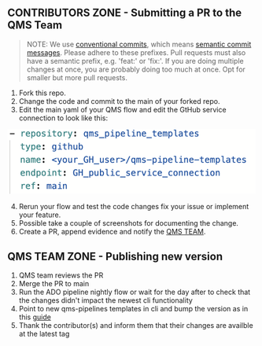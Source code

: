 ## CONTRIBUTORS ZONE - Submitting a PR to the QMS Team 

> NOTE: We use [conventional commits](https://www.conventionalcommits.org/en/v1.0.0/), which means [semantic commit messages](https://gist.github.com/joshbuchea/6f47e86d2510bce28f8e7f42ae84c716). Please adhere to these prefixes. Pull requests must also have a semantic prefix, e.g. 'feat:' or 'fix:'. If you are doing multiple changes at once, you are probably doing too much at once. Opt for smaller but more pull requests.

1. Fork this repo. 
2. Change the code and commit to the main of your forked repo.
3. Edit the main yaml of your QMS flow and edit the GtHub service connection to
   look like this:

![img_1](img/testing_service_connection_1.png)

4. Rerun your flow and test the code changes fix your issue or implement your
   feature.
5. Possible take a couple of screenshots for documenting the change.
6. Create a PR, append evidence and notify the [QMS TEAM](https://docs.qms.novonordisk.cloud/Guides/reference/QMS_team).

## QMS TEAM ZONE - Publishing new version
 
1. QMS team reviews the PR
2. Merge the PR to main
3. Run the ADO pipeline nightly flow or wait for the day after to check that
   the changes didn't impact the newest cli functionality
4. Point to new qms-pipelines templates in cli and bump the version as in this
   [guide](https://github.com/nn-dma/qms-pipeline-templates?tab=readme-ov-file#point-to-latest-qms-pipeline-templates-tag-and-publish-a-new-qms-cli) 
5. Thank the contributor(s) and inform them that their changes are availble at
   the latest tag
